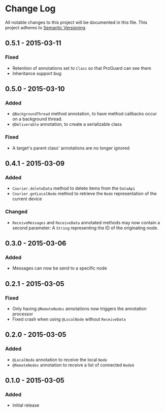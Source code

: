 # Change Log
All notable changes to this project will be documented in this file.
This project adheres to [Semantic Versioning](http://semver.org/).

## 0.5.1 - 2015-03-11
### Fixed
- Retention of annotations set to `Class` so that ProGuard can see them
- Inheritance support bug

## 0.5.0 - 2015-03-10
### Added
- `@BackgroundThread` method annotation, to have method callbacks occur on a background thread.
- `@Deliverable` annotation, to create a serializable class

### Fixed
- A target's parent class' annotations are no longer ignored

## 0.4.1 - 2015-03-09
### Added
- `Courier.deleteData` method to delete items from the `DataApi`
- `Courier.getLocalNode` method to retrieve the `Node` representation of the current device

### Changed
- `ReceiveMessages` and `ReceiveData` annotated methods may now contain a second parameter: A `String` representing the ID of the originating node.

## 0.3.0 - 2015-03-06
### Added
- Messages can now be send to a specific node

## 0.2.1 - 2015-03-05
### Fixed
- Only having `@RemoteNodes` annotations now triggers the annotation processor
- Fixed crash when using `@LocalNode` without `ReceiveData`

## 0.2.0 - 2015-03-05
### Added
- `@LocalNode` annotation to receive the local `Node`
- `@RemoteNodes` annotation to receive a list of connected `Node`s

## 0.1.0 - 2015-03-05
### Added
- Initial release